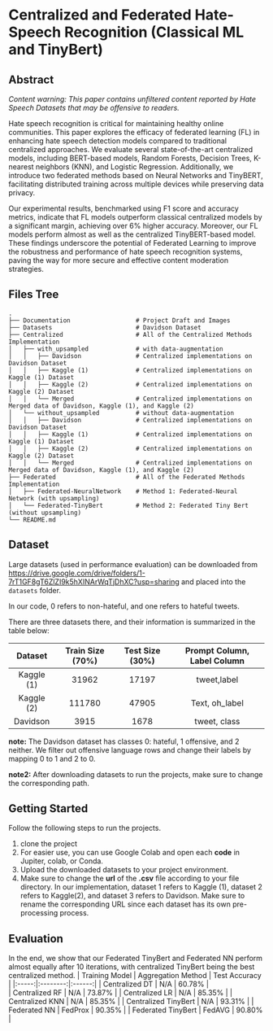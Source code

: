 # Centralized and Federated Hate-Speech Recognition (Classical ML and TinyBert)

## Abstract
_Content warning: This paper contains unfiltered content reported by Hate Speech Datasets that may be offensive to readers._

Hate speech recognition is critical for maintaining healthy online communities. This paper explores the efficacy of federated learning (FL) in enhancing hate speech detection models compared to traditional centralized approaches. We evaluate several state-of-the-art centralized models, including BERT-based models, Random Forests, Decision Trees, K-nearest neighbors (KNN), and Logistic Regression. Additionally, we introduce two federated methods based on Neural Networks and TinyBERT, facilitating distributed training across multiple devices while preserving data privacy.

Our experimental results, benchmarked using F1 score and accuracy metrics, indicate that FL models outperform classical centralized models by a significant margin, achieving over 6% higher accuracy. Moreover, our FL models perform almost as well as the centralized TinyBERT-based model. These findings underscore the potential of Federated Learning to improve the robustness and performance of hate speech recognition systems, paving the way for more secure and effective content moderation strategies.
## Files Tree

    .
    ├── Documentation                  # Project Draft and Images
    ├── Datasets                       # Davidson Dataset
    ├── Centralized                    # All of the Centralized Methods Implementation
    │   ├── with_upsampled             # with data-augmentation
    │   │   ├── Davidson               # Centralized implementations on Davidson Dataset    
    │   │   ├── Kaggle (1)             # Centralized implementations on Kaggle (1) Dataset     
    │   │   ├── Kaggle (2)             # Centralized implementations on Kaggle (2) Dataset       
    │   │   └── Merged                 # Centralized implementations on Merged data of Davidson, Kaggle (1), and Kaggle (2)       
    │   └── without_upsampled          # without data-augmentation
    │   │   ├── Davidson               # Centralized implementations on Davidson Dataset    
    │   │   ├── Kaggle (1)             # Centralized implementations on Kaggle (1) Dataset     
    │   │   ├── Kaggle (2)             # Centralized implementations on Kaggle (2) Dataset       
    │   │   └── Merged                 # Centralized implementations on Merged data of Davidson, Kaggle (1), and Kaggle (2)    
    ├── Federated                      # All of the Federated Methods Implementation
    │   ├── Federated-NeuralNetwork    # Method 1: Federated-Neural Network (with upsampling)
    │   └── Federated-TinyBert         # Method 2: Federated Tiny Bert (without upsampling)
    └── README.md


## Dataset
Large datasets (used in performance evaluation) can be downloaded from https://drive.google.com/drive/folders/1-7rT1GF8gT6ZlZI9k5hXINArWqTjDhXC?usp=sharing and placed into the `datasets` folder. 

In our code, 0 refers to non-hateful, and one refers to hateful tweets. 

There are three datasets there, and their information is summarized in the table below:


| Dataset |  Train Size (70%)  | Test Size (30%) | Prompt Column, Label Column |
|:-----:|:--------:|:------:|:------:| 
| Kaggle (1)   | 31962 | 17197 |  tweet,label |
| Kaggle (2)   |  111780  |   47905 | Text, oh_label |
| Davidson   | 3915 |    1678 | tweet, class |

**note:** The Davidson dataset has classes 0: hateful, 1 offensive, and 2 neither. We filter out offensive language rows and change their labels by mapping 0 to 1 and 2 to 0.

**note2:** After downloading datasets to run the projects, make sure to change the corresponding path. 

## Getting Started

Follow the following steps to run the projects.

1. clone the project
2. For easier use, you can use Google Colab and open each **code** in Jupiter, colab, or Conda.
3. Upload the downloaded datasets to your project environment.
4. Make sure to change the **url** of the **.csv** file according to your file directory. In our implementation, dataset 1 refers to Kaggle (1), dataset 2 refers to Kaggle(2), and dataset 3 refers to Davidson. Make sure to rename the corresponding URL since each dataset has its own pre-processing process.

## Evaluation

In the end, we show that our Federated TinyBert and Federated NN perform almost equally after 10 iterations, with centralized TinyBert being the best centralized method.
| Training Model |  Aggregation Method  | Test Accuracy |
|:-----:|:--------:|:------:|
| Centralized DT   | N/A | 60.78% |  
| Centralized RF   | N/A  |   73.87% | 
| Centralized LR   | N/A |    85.35% | 
| Centralized KNN  | N/A |    85.35% | 
| Centralized TinyBert  | N/A |    93.31% | 
| Federated NN   | FedProx |    90.35% | 
| Federated TinyBert   | FedAVG |    90.80% | 
